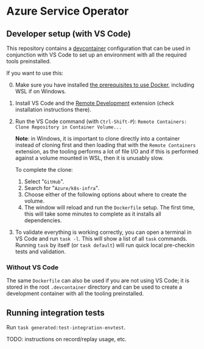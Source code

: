 # Azure Service Operator

## Developer setup (with VS Code)
This repository contains a [devcontainer](https://code.visualstudio.com/docs/remote/containers) configuration that can be used in conjunction with VS Code to set up an environment with all the required tools preinstalled. 

If you want to use this:

0. Make sure you have installed [the prerequisites to use Docker](https://code.visualstudio.com/docs/remote/containers#_system-requirements), including WSL if on Windows.
1. Install VS Code and the [Remote Development](https://marketplace.visualstudio.com/items?itemName=ms-vscode-remote.vscode-remote-extensionpack) extension (check installation instructions there).
2. Run the VS Code command (with `Ctrl-Shift-P`): `Remote Containers: Clone Repository in Container Volume...`
  
   **Note**: in Windows, it is important to clone directly into a container instead of cloning first and then loading that with the `Remote Containers` extension, as the tooling performs a lot of file I/O and if this is performed against a volume mounted in WSL, then it is unusably slow.

   To complete the clone:
   1. Select "`GitHub`".
   2. Search for "`Azure/k8s-infra`".
   3. Choose either of the following options about where to create the volume.
   4. The window will reload and run the `Dockerfile` setup. The first time, this will take some minutes to complete as it installs all dependencies.

3. To validate everything is working correctly, you can open a terminal in VS Code and run `task -l`. This will show a list of all `task` commands. Running `task` by itself (or `task default`) will run quick local pre-checkin tests and validation.

### Without VS Code

The same `Dockerfile` can also be used if you are not using VS Code; it is stored in the root `.devcontainer` directory and can be used to create a development container with all the tooling preinstalled.

## Running integration tests

Run `task generated:test-integration-envtest`.

TODO: instructions on record/replay usage, etc.
